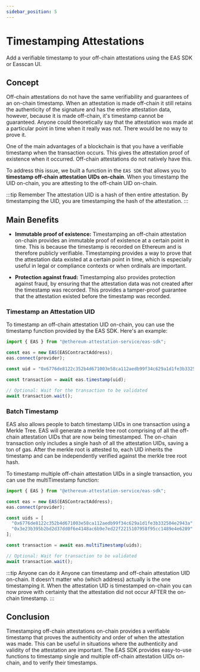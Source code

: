 ```yaml
---
sidebar_position: 5
---
```


# Timestamping Attestations
Add a verifiable timestamp to your off-chain attestations using the EAS SDK or Easscan UI.

## Concept
Off-chain attestations do not have the same verifiability and guarantees of an on-chain timestamp. When an attestation is made off-chain it still retains the authenticity of the signature and has the entire attestation data, however, because it is made off-chain, it's timestamp cannot be guaranteed. Anyone could theoretically say that the attestation was made at a particular point in time when it really was not. There would be no way to prove it. 

One of the main advantages of a blockchain is that you have a verifiable timestamp when the transaction occurs. This gives the attestation proof of existence when it occurred. Off-chain attestations do not natively have this.

To address this issue, we built a function in the `EAS SDK` that allows you to **timestamp off-chain attestation UIDs on-chain**. When you timestamp the UID on-chain, you are attesting to the off-chain UID on-chain.

:::tip Remember
The attestation UID is a hash of then entire attestation. By timestamping the UID, you are timestamping the hash of the attestation.
:::

## Main Benefits
- **Immutable proof of existence:** Timestamping an off-chain attestation on-chain provides an immutable proof of existence at a certain point in time. This is because the timestamp is recorded on Ethereum and is therefore publicly verifiable. Timestamping provides a way to prove that the attestation data existed at a certain point in time, which is especially useful in legal or compliance contexts or when ordinals are important.

- **Protection against fraud:** Timestamping also provides protection against fraud, by ensuring that the attestation data was not created after the timestamp was recorded. This provides a tamper-proof guarantee that the attestation existed before the timestamp was recorded.

### Timestamp an Attestation UID
To timestamp an off-chain attestation UID on-chain, you can use the timestamp function provided by the EAS SDK. Here's an example:

```javascript
import { EAS } from "@ethereum-attestation-service/eas-sdk";

const eas = new EAS(EASContractAddress);
eas.connect(provider);

const uid = "0x6776de8122c352b4d671003e58ca112aedb99f34c629a1d1fe3b332504e2943a";

const transaction = await eas.timestamp(uid);

// Optional: Wait for the transaction to be validated
await transaction.wait();
```

### Batch Timestamp
EAS also allows people to batch timestamp UIDs in one transaction using a Merkle Tree. EAS will generate a merkle tree root comprising of all the off-chain attestation UIDs that are now being timestamped. The on-chain transaction only includes a single hash of all the attestation UIDs, saving a ton of gas. After the merkle root is attested to, each UID inherits the timestamp and can be independently verified against the merkle tree root hash.

To timestamp multiple off-chain attestation UIDs in a single transaction, you can use the multiTimestamp function:

```javascript
import { EAS } from "@ethereum-attestation-service/eas-sdk";

const eas = new EAS(EASContractAddress);
eas.connect(provider);

const uids = [
  "0x6776de8122c352b4d671003e58ca112aedb99f34c629a1d1fe3b332504e2943a",
  "0x3e23b395b2bd2d37dd0f6e4148ac6b9e7ed22f2215107958f95cc1489e4e6289"
];

const transaction = await eas.multiTimestamp(uids);

// Optional: Wait for transaction to be validated
await transaction.wait();
```

:::tip Anyone can do it 
Anyone can timestamp and off-chain attestation UID on-chain. It doesn't matter who (which address) actually is the one timestamping it. When the attestation UID is timestamped on-chain you can now prove with certainty that the attestation did not occur AFTER the on-chain timestamp.
:::

## Conclusion
Timestamping off-chain attestations on-chain provides a verifiable timestamp that proves the authenticity and order of when the attestation was made. This can be useful in situations where the authenticity and validity of the attestation are important. The EAS SDK provides easy-to-use functions to timestamp single and multiple off-chain attestation UIDs on-chain, and to verify their timestamps.